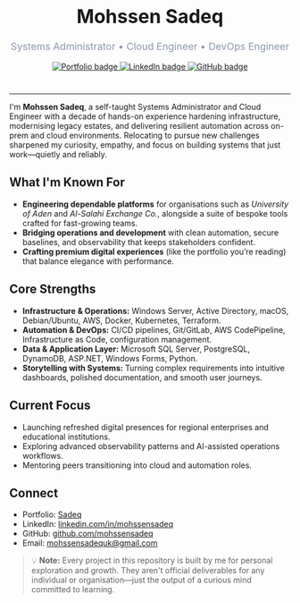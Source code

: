 <div align="center" style="margin: 2.5rem 0;">
  
  <h1 style="margin-top: 1.25rem; font-size: 2.1rem;">Mohssen Sadeq</h1>
  <p style="font-size: 1.1rem; color: #8c97ad; max-width: 520px;">
    Systems Administrator • Cloud Engineer • DevOps Engineer
  </p>
  <a href="https://mohssensadeq.github.io/myPortfolio/" target="_blank" rel="noopener">
    <img src="https://img.shields.io/badge/Portfolio-Sadeq-0b0d12?style=for-the-badge&logo=google-chrome&logoColor=white" alt="Portfolio badge" />
  </a>
  <a href="https://linkedin.com/in/mohssensadeq" target="_blank" rel="noopener">
    <img src="https://img.shields.io/badge/LinkedIn-Connect-0a66c2?style=for-the-badge&logo=linkedin&logoColor=white" alt="LinkedIn badge" />
  </a>
  <a href="https://github.com/mohssensadeq" target="_blank" rel="noopener">
    <img src="https://img.shields.io/badge/GitHub-@mohssensadeq-161b22?style=for-the-badge&logo=github&logoColor=white" alt="GitHub badge" />
  </a>
</div>

---

I'm **Mohssen Sadeq**, a self-taught Systems Administrator and Cloud Engineer with a decade of hands-on experience hardening infrastructure, modernising legacy estates, and delivering resilient automation across on-prem and cloud environments. Relocating to pursue new challenges sharpened my curiosity, empathy, and focus on building systems that just work—quietly and reliably.

## What I'm Known For

- **Engineering dependable platforms** for organisations such as *University of Aden* and *Al-Salahi Exchange Co.*, alongside a suite of bespoke tools crafted for fast-growing teams.
- **Bridging operations and development** with clean automation, secure baselines, and observability that keeps stakeholders confident.
- **Crafting premium digital experiences** (like the portfolio you’re reading) that balance elegance with performance.

## Core Strengths

- **Infrastructure & Operations:** Windows Server, Active Directory, macOS, Debian/Ubuntu, AWS, Docker, Kubernetes, Terraform.
- **Automation & DevOps:** CI/CD pipelines, Git/GitLab, AWS CodePipeline, Infrastructure as Code, configuration management.
- **Data & Application Layer:** Microsoft SQL Server, PostgreSQL, DynamoDB, ASP.NET, Windows Forms, Python.
- **Storytelling with Systems:** Turning complex requirements into intuitive dashboards, polished documentation, and smooth user journeys.

## Current Focus

- Launching refreshed digital presences for regional enterprises and educational institutions.
- Exploring advanced observability patterns and AI-assisted operations workflows.
- Mentoring peers transitioning into cloud and automation roles.

## Connect

- Portfolio: [Sadeq](https://Sadeq)
- LinkedIn: [linkedin.com/in/mohssensadeq](https://linkedin.com/in/mohssensadeq)
- GitHub: [github.com/mohssensadeq](https://github.com/mohssensadeq)
- Email: [mohssensadequk@gmail.com](mailto:mohssensadequk@gmail.com)

> 💡 **Note:** Every project in this repository is built by me for personal exploration and growth. They aren't official deliverables for any individual or organisation—just the output of a curious mind committed to learning.
